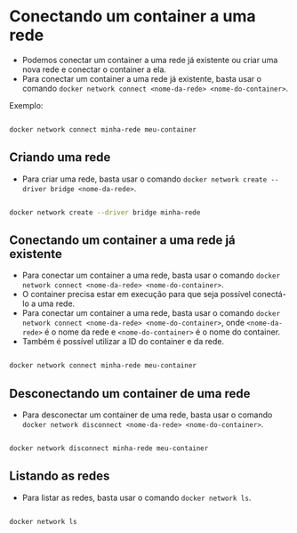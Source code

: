 # Conectando um container a uma rede

- Podemos conectar um container a uma rede já existente ou criar uma nova rede e conectar o container a ela.
- Para conectar um container a uma rede já existente, basta usar o comando `docker network connect <nome-da-rede> <nome-do-container>`.

Exemplo:

```bash

docker network connect minha-rede meu-container

```

## Criando uma rede

- Para criar uma rede, basta usar o comando `docker network create --driver bridge <nome-da-rede>`.

```bash

docker network create --driver bridge minha-rede

```

## Conectando um container a uma rede já existente

- Para conectar um container a uma rede, basta usar o comando `docker network connect <nome-da-rede> <nome-do-container>`.
- O container precisa estar em execução para que seja possível conectá-lo a uma rede.
- Para conectar um container a uma rede, basta usar o comando `docker network connect <nome-da-rede> <nome-do-container>`, onde `<nome-da-rede>` é o nome da rede e `<nome-do-container>` é o nome do container.
- Também é possível utilizar a ID do container e da rede.

```bash

docker network connect minha-rede meu-container

```

## Desconectando um container de uma rede

- Para desconectar um container de uma rede, basta usar o comando `docker network disconnect <nome-da-rede> <nome-do-container>`.

```bash

docker network disconnect minha-rede meu-container

```

## Listando as redes

- Para listar as redes, basta usar o comando `docker network ls`.

```bash

docker network ls

```

